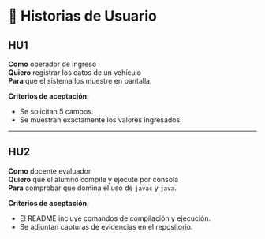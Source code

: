 # 📖 Historias de Usuario

## HU1
**Como** operador de ingreso  
**Quiero** registrar los datos de un vehículo  
**Para** que el sistema los muestre en pantalla.  

**Criterios de aceptación:**  
- Se solicitan 5 campos.  
- Se muestran exactamente los valores ingresados.  

---

## HU2
**Como** docente evaluador  
**Quiero** que el alumno compile y ejecute por consola  
**Para** comprobar que domina el uso de `javac` y `java`.  

**Criterios de aceptación:**  
- El README incluye comandos de compilación y ejecución.  
- Se adjuntan capturas de evidencias en el repositorio.  
